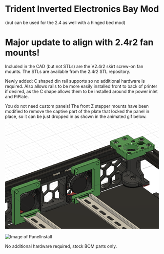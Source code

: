 # Trident Inverted Electronics Bay Mod
(but can be used for the 2.4 as well with a hinged bed mod)

# Major update to align with 2.4r2 fan mounts!  
Included in the CAD (but not STLs) are the V2.4r2 skirt screw-on fan mounts. The STLs are available from the 2.4r2 STL repository. 

Newly added: C shaped din rail supports so no additional hardware is required. Also allows rails to be more easily installed front to back of printer if desired, as the C shape allows them to be installed around the power inlet and PiPlate.

You do not need custom panels!  The front Z stepper mounts have been modified to remove the captive part of the plate that locked the panel in place, so it can be just dropped in as shown in the animated gif below. 



![Image of InvertedElectronics](InvertedElectronics.png)

![Image of PanelInstall](BottomPlateInstall.gif)

No additional hardware required, stock BOM parts only. 

